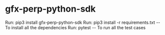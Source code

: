 # gfx-perp-python-sdk

Run: pip3 install gfx-perp-python-sdk
Run: pip3 install -r requirements.txt -- To install all the dependencies
Run: pytest -- To run all the test cases
